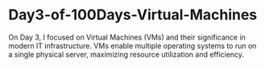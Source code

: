 # Day3-of-100Days-Virtual-Machines
On Day 3, I focused on Virtual Machines (VMs) and their significance in modern IT infrastructure. VMs enable multiple operating systems to run on a single physical server, maximizing resource utilization and efficiency.
